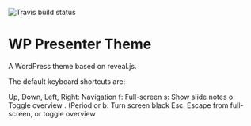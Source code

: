 ![Travis build status](https://travis-ci.org/trishasalas/wp-presenter.svg?branch=master)

WP Presenter Theme
====================

A WordPress theme based on reveal.js.

The default keyboard shortcuts are:

Up, Down, Left, Right: Navigation
f: Full-screen
s: Show slide notes
o: Toggle overview
. (Period or b: Turn screen black
Esc: Escape from full-screen, or toggle overview
